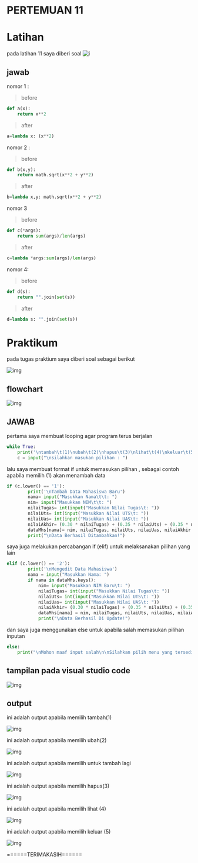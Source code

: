 # **PERTEMUAN 11**
# **Latihan**
pada latihan 11 saya diberi soal
![i](gambar/soal1.PNG)

## jawab
nomor 1 :
> before
```py
def a(x):
    return x**2
```
> after 
```py
a=lambda x: (x**2)
```
nomor 2 :
> before
```py
def b(x,y):
    return math.sqrt(x**2 + y**2)
```
> after
```py
b=lambda x,y: math.sqrt(x**2 + y**2)
```
nomor 3
> before
```py
def c(*args):
    return sum(args)/len(args)
```
> after
```py
c=lambda *args:sum(args)/len(args)
```
nomor 4:
> before
```py
def d(s):
    return "".join(set(s))
```
> after
```py
d=lambda s: "".join(set(s))
```


# **Praktikum**

pada tugas praktium saya diberi soal sebagai berikut

![img](gambar/soal2.PNG) 

## flowchart

![img](gambar/ssflowchart.png)

## JAWAB

pertama saya membuat looping agar program terus berjalan

```py
while True:
    print('\ntambah\t(1)\nubah\t(2)\nhapus\t(3)\nlihat\t(4)\nkeluar\t(5) ')                                                                                     
    c = input("\nsilahkan masukan pilihan : ")                              
```
lalu saya membuat format if untuk memasukan pilihan ,
sebagai contoh apabila memilih (1) akan menambah data
```py
if (c.lower() == '1'):                                               
        print('\nTambah Data Mahasiswa Baru')
        nama= input("Masukkan Nama\t\t: ")                                        
        nim= input("Masukkan NIM\t\t: ")                                         
        nilaiTugas= int(input("Masukkan Nilai Tugas\t: "))                              
        nilaiUts= int(input("Masukkan Nilai UTS\t: "))                                   
        nilaiUas= int(input("Masukkan Nilai UAS\t: "))                                    
        nilaiAkhir= (0.30 * nilaiTugas) + (0.35 * nilaiUts) + (0.35 * nilaiUas)              
        dataMhs[nama]= nim, nilaiTugas, nilaiUts, nilaiUas, nilaiAkhir                         
        print("\nData Berhasil Ditambahkan!")
```
saya juga melakukan percabangan if (elif) untuk melaksanakan pilihan yang lain
```py
elif (c.lower() == '2'):                                                                    
        print('\nMengedit Data Mahasiswa')
        nama = input("Masukkan Nama: ")                                                         
        if nama in dataMhs.keys():                              
            nim= input("Masukkan NIM Baru\t: ")                              
            nilaiTugas= int(input("Masukkan Nilai Tugas\t: "))                           
            nilaiUts= int(input("Masukkan Nilai UTS\t: "))                           
            nilaiUas= int(input("Masukkan Nilai UAS\t: "))                           
            nilaiAkhir= (0.30 * nilaiTugas) + (0.35 * nilaiUts) + (0.35 * nilaiUas)          
            dataMhs[nama] = nim, nilaiTugas, nilaiUts, nilaiUas, nilaiAkhir                      
            print("\nData Berhasil Di Update!")
```
dan saya juga menggunakan else untuk apabila salah memasukan pilihan inputan 
```py
else:
    print("\nMohon maaf input salah\n\nSilahkan pilih menu yang tersedia: ")                                                                                                            
```
## tampilan pada visual studio code

![img](gambar/sssyntax2.PNG)

## output

ini adalah output apabila memilih tambah(1)

![img](gambar/ss1.PNG)

ini adalah output apabila memilih ubah(2)

![img](gambar/ss2.PNG)

ini adalah output apabila memilih untuk  tambah lagi

![img](gambar/ss3.PNG)

ini adalah output apabila memilih hapus(3)

![img](gambar/ss4.PNG)

ini adalah output apabila memilih lihat (4)

![img](gambar/ss5.PNG)

ini adalah output apabila memilih keluar (5)

![img](gambar/ss6.PNG)



======TERIMAKASIH======